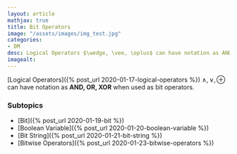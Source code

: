 ```yaml
---
layout: article
mathjax: true
title: Bit Operators
image: "/assets/images/img_test.jpg"
categories:
- DM
desc: Logical Operators $\wedge, \vee, \oplus$ can have notation as AND, OR, XOR when used as bit operators. 
imagealt: 
---
```


[Logical Operators]({% post_url 2020-01-17-logical-operators %}) $\wedge, \vee, \oplus$ can have notation as **AND, OR, XOR** when used as bit operators.


































































































































































































































































































































































### Subtopics
- [Bit]({% post_url 2020-01-19-bit %})
- [Boolean Variable]({% post_url 2020-01-20-boolean-variable %})
- [Bit String]({% post_url 2020-01-21-bit-string %})
- [Bitwise Operators]({% post_url 2020-01-23-bitwise-operators %})